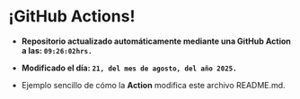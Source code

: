 # ¡GitHub Actions!
* **Repositorio actualizado automáticamente mediante una GitHub Action a las: `09:26:02hrs.`**
* **Modificado el día: `21, del mes de agosto, del año 2025.`**

* Ejemplo sencillo de cómo la **Action** modifica este archivo README.md.
